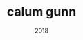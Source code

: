 ---
link: 'https://sm-ll.bandcamp.com/album/batch-0007'
title: 'calum gunn'
artist: 'calum gunn'
format: batch
cat_prefix: batch
number: '0007'
edition: digital vinyl
limited: unlimited '18'
date: "2018"
---
